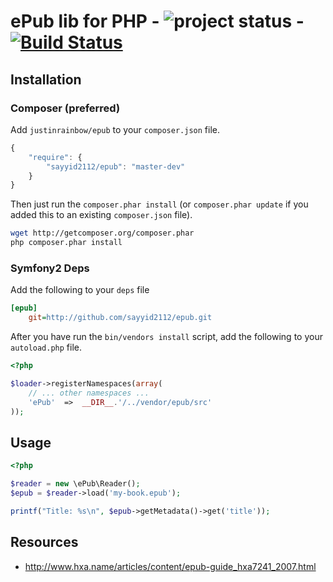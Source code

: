 # ePub lib for PHP - ![project status](http://stillmaintained.com/justinrainbow/epub.png) - [![Build Status](https://secure.travis-ci.org/justinrainbow/epub.png)](http://travis-ci.org/justinrainbow/epub)

## Installation

### Composer (preferred)

Add `justinrainbow/epub` to your `composer.json` file.

```javascript
{
    "require": {
        "sayyid2112/epub": "master-dev"
    }
}
```

Then just run the `composer.phar install` (or `composer.phar update` if
you added this to an existing `composer.json` file).

```bash
wget http://getcomposer.org/composer.phar
php composer.phar install
```

### Symfony2 Deps

Add the following to your `deps` file

```ini
[epub]
    git=http://github.com/sayyid2112/epub.git
```

After you have run the `bin/vendors install` script, add the following
to your `autoload.php` file.

```php
<?php

$loader->registerNamespaces(array(
    // ... other namespaces ...
    'ePub'  =>  __DIR__.'/../vendor/epub/src'
));
```

## Usage

```php
<?php

$reader = new \ePub\Reader();
$epub = $reader->load('my-book.epub');

printf("Title: %s\n", $epub->getMetadata()->get('title'));
```


## Resources

 * http://www.hxa.name/articles/content/epub-guide_hxa7241_2007.html

